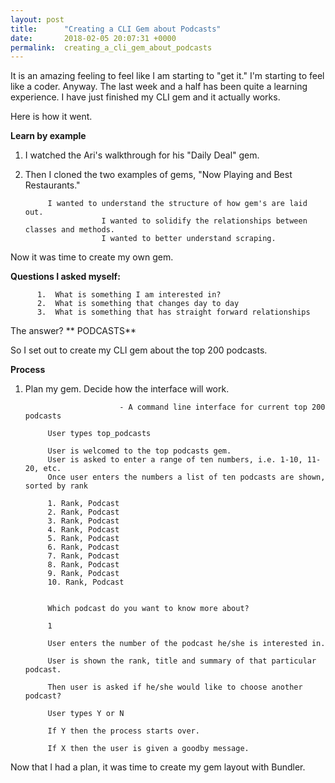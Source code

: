 ```yaml
---
layout: post
title:      "Creating a CLI Gem about Podcasts"
date:       2018-02-05 20:07:31 +0000
permalink:  creating_a_cli_gem_about_podcasts
---
```



It is an amazing feeling to feel like I am starting to "get it." I'm starting to feel like a coder. Anyway. The last week and a half has been quite a learning experience. I have just finished my CLI gem and it actually works.

Here is how it went.

**Learn by example**

1. I watched the Ari's walkthrough for his "Daily Deal" gem.
2. Then I cloned the two examples of gems, "Now Playing and Best Restaurants."

            I wanted to understand the structure of how gem's are laid out.
						I wanted to solidify the relationships between classes and methods.
						I wanted to better understand scraping.
					
Now it was time to create my own gem.

**Questions I asked myself:**

          1.  What is something I am interested in?
          2.  What is something that changes day to day
          3.  What is something that has straight forward relationships

The answer? ** PODCASTS**

So I set out to create my CLI gem about the top 200 podcasts.

**Process**

1. Plan my gem. Decide how the interface will work.
        
							- A command line interface for current top 200 podcasts

			User types top_podcasts

			User is welcomed to the top podcasts gem.
			User is asked to enter a range of ten numbers, i.e. 1-10, 11-20, etc.
			Once user enters the numbers a list of ten podcasts are shown, sorted by rank

			1. Rank, Podcast
			2. Rank, Podcast
			3. Rank, Podcast
			4. Rank, Podcast
			5. Rank, Podcast
			6. Rank, Podcast
			7. Rank, Podcast
			8. Rank, Podcast
			9. Rank, Podcast
			10. Rank, Podcast


			Which podcast do you want to know more about?

			1

			User enters the number of the podcast he/she is interested in.

			User is shown the rank, title and summary of that particular podcast.

			Then user is asked if he/she would like to choose another podcast?

			User types Y or N

			If Y then the process starts over.

			If X then the user is given a goodby message.
		
		
Now that I had a plan, it was time to create my gem layout with Bundler.






